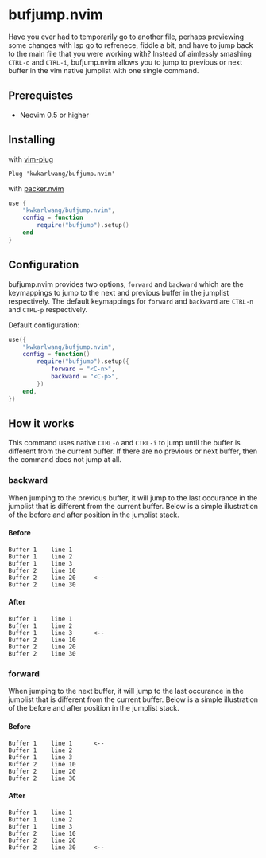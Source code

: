 # bufjump.nvim

Have you ever had to temporarily go to another file, perhaps previewing some changes with lsp go to refrenece, fiddle a bit, and have to jump back to the main file that you were working with? Instead of aimlessly smashing `CTRL-o` and `CTRL-i`, bufjump.nvim allows you to jump to previous or next buffer in the vim native jumplist with one single command.

## Prerequistes

- Neovim 0.5 or higher

## Installing

with [vim-plug](https://github.com/junegunn/vim-plug)

```viml
Plug 'kwkarlwang/bufjump.nvim'
```

with [packer.nvim](https://github.com/wbthomason/packer.nvim)

```lua
use {
    "kwkarlwang/bufjump.nvim",
    config = function
        require("bufjump").setup()
    end
}
```

## Configuration

bufjump.nvim provides two options, `forward` and `backward` which are the keymappings to jump to the next and previous buffer in the jumplist respectively. The default keymappings for `forward` and `backward` are `CTRL-n` and `CTRL-p` respectively.

Default configuration:

```lua
use({
    "kwkarlwang/bufjump.nvim",
    config = function()
        require("bufjump").setup({
            forward = "<C-n>",
            backward = "<C-p>",
        })
    end,
})

```

## How it works

This command uses native `CTRL-o` and `CTRL-i` to jump until the buffer is different from the current buffer. If there are no previous or next buffer, then the command does not jump at all.

### backward

When jumping to the previous buffer, it will jump to the last occurance in the jumplist that is different from the current buffer. Below is a simple illustration of the before and after position in the jumplist stack.

#### Before

```
Buffer 1    line 1
Buffer 1    line 2
Buffer 1    line 3
Buffer 2    line 10
Buffer 2    line 20     <--
Buffer 2    line 30
```

#### After

```
Buffer 1    line 1
Buffer 1    line 2
Buffer 1    line 3      <--
Buffer 2    line 10
Buffer 2    line 20
Buffer 2    line 30
```

### forward

When jumping to the next buffer, it will jump to the last occurance in the jumplist that is different from the current buffer. Below is a simple illustration of the before and after position in the jumplist stack.

#### Before

```
Buffer 1    line 1      <--
Buffer 1    line 2
Buffer 1    line 3
Buffer 2    line 10
Buffer 2    line 20
Buffer 2    line 30
```

#### After

```
Buffer 1    line 1
Buffer 1    line 2
Buffer 1    line 3
Buffer 2    line 10
Buffer 2    line 20
Buffer 2    line 30     <--
```
